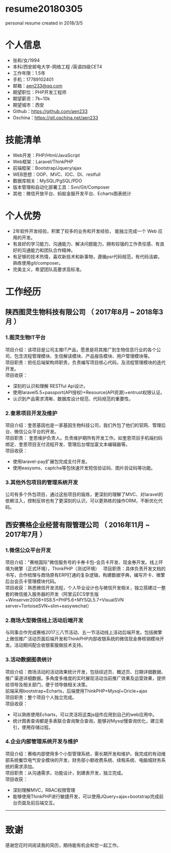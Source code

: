 # resume20180305
personal resume created in 2018/3/5

# 个人信息

* 张和/女/1994
* 本科/西安邮电大学-网络工程 /英语四级CET4
* 工作年限：1.5年
* 手机：17789102401
* 邮箱：aen233@qq.com
* 期望职位：PHP开发工程师
* 期望薪资：7k~10k
* 期望城市：西安
* Github：https://github.com/aen233
* Oschina：https://git.oschina.net/aen233

# 技能清单

* Web开发：PHP/Html/JavaScript
* Web框架：Laravel/ThinkPHP
* 前端框架：Bootstrap/Jquery/ajax
* WEB思想：OOP、MVC、IOC、DI、restfull
* 数据库相关：MySQL/PgSQL/PDO
* 版本管理和自动化部署工具：Svn/Git/Composer
* 其他：微信开放平台、蚂蚁金服开发平台、Echarts图表统计

# 个人优势

* 2年软件开发经验，积累了较多的业务和开发经验， 能独立完成一个 Web 应用的开发。
* 有良好的学习能力、沟通能力、解决问题能力，拥有较强的工作责任感、有良好的沟通能力和团队合作精神。
* 有足够的技术热情，喜欢新技术和新事物，遵循psr代码规范，有代码洁癖，熟练使用git/composer。
* 完美主义，希望团队高要求高标准。

# 工作经历

## 陕西图灵生物科技有限公司 （ 2017年8月 ~ 2018年3月 ）

### 1.图灵生物IT平台

项目介绍：该项目是公司主推IT产品，愿景是将其推广到生物信息行业的各个公司，包含流程管理模块、生信解读模块、产品报告模块、用户管理模块等。  
项目职责：担任后端架构师职责，负责编写项目核心代码，及流程管理模块的迭代开发。  
项目收获：  
 
 * 深刻的认识和理解 RESTful Api设计。
 * 使用laravel5.5+passport(API授权)+Resource(API资源)+entrust权限认证。
 * 认识到产品需求清晰、数据库设计规范、代码规范的重要性。
 
### 2.奎恩项目开发及维护

项目介绍：奎恩基因也是一家基因生物科技公司，我们外包了他们的官网、管理后台、微信公众平台的开发。  
项目职责： 奎恩维护负责人。负责维护期所有开发工作。如奎恩项目手机端扫码绑定、奎恩项目支付流程开发、管理后台增加富文本编辑器等。  
项目收获：

* 使用laravel-pay扩展包完成支付开发。
* 使用easysms、captcha等包快速开发短信验证码、图片验证码等功能。

### 3.其他外包项目的管理系统开发

公司有多个外包项目，通过这些项目的锻炼，更深刻的理解了MVC、对laravel的依赖注入，控制反转也有了更深刻的认识，可以更熟练的操作ORM，不断优化代码。

## 西安赛格企业经营有限管理公司 （ 2016年11月 ~ 2017年7月 ）

### 1.微信公众平台开发

项目介绍："赛格国际"微信服务号的卡券卡包-会员卡开发、现金券开发。线上环境为微擎（正式环境），ThinkPHP（测试环境）   
项目职责：具体负责开发文档的书写，合作梳理与商场原有ERP打通的复杂逻辑，构建数据字典，编写开卡、微擎后台会员卡管理模块代码。  
项目收获：熟悉微信开发流程，个人毕业设计也与微信开发相关，独立搭建过一整套的微信接入服务器的开发（阿里云ECS学生版+Winserver2008+IIS8.5+PHP5.6+MYSQL5.7+VisualSVN server+TortoiseSVN+slim+easywechat）

### 2.商场大型微信线上活动后端开发

与同事合作完成赛格2017三八节活动、五一节活动线上活动后端开发。包括微擎上微信推广活动页面后端开发和ThinkPHP内部收银系统的微信现金券核销模块开发。活动期间配合收银客服做技术支持。

### 3.活动数据图表统计

项目介绍：商场活动的活动效果统计开发，包括综述页、概述页、日期详细数据、推广渠道详细数据。多角度多维度的实时展现活动当前推广效果及运营效果，提供给领导及相关部门，便于领导做相关决策。    
前端采用bootstrap+Echarts，后端使用ThinkPHP+Mysql+Oricle+ajax   
项目职责：整个项目个人独立完成。  
项目收获：

* 可以熟练使用Echarts，可以灵活将这类js组件应用到自己的web应用中。
* 统计图表查询都是多表联合查询聚合查询，能够对Mysql慢查询优化，建立索引，使用存储过程。

### 4.企业内部管理系统开发与维护

项目介绍：赛格内部使用多个小型管理系统，需长期开发和维护。我完成的有动维部系统餐饮电气安全模块的开发，财务部小额收费系统、续租系统、电脑城财务系统的需求添加。  
项目职责：从沟通需求，功能设计，到建表开发，独立完成。  
项目收获：

* 深刻理解MVC，RBAC权限管理
* 能够使用ThinkPHP进行敏捷开发，可以使用JQuery+ajax+bootstrap完成前台页面及前后端交互。

---

# 致谢

感谢您花时间阅读我的简历，期待能有机会和您一起工作。
